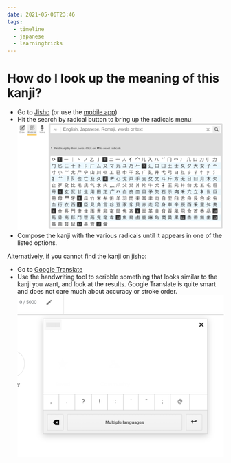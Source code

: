 ```yaml
---
date: 2021-05-06T23:46
tags:
  - timeline
  - japanese
  - learningtricks
---
```


# How do I look up the meaning of this kanji?

 - Go to [Jisho](https://jisho.org) (or use the [mobile app](https://play.google.com/store/apps/details?id=ric.Jsho))
 - Hit the search by radical button to bring up the radicals menu:
  [![Jisho search by radical](./static/jisho_radical_search.png)](./static/jisho_radical_search.png)
 - Compose the kanji with the various radicals until it appears in one of the
   listed options.

Alternatively, if you cannot find the kanji on jisho:

 - Go to [Google Translate](https://translate.google.com/)
 - Use the handwriting tool to scribble something that looks similar to the
   kanji you want, and look at the results. Google Translate is quite smart and
   does not care much about accuracy or stroke order.
  [![google translate handwriting](./static/google_translate_handwrite.png)](./static/google_translate_handwrite.png)

